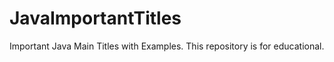 # JavaImportantTitles
Important Java Main Titles with Examples. This repository is for educational.
